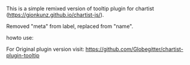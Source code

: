 This is a simple remixed version of tooltip plugin for chartist (https://gionkunz.github.io/chartist-js/).

Removed "meta" from label, replaced from "name".

howto use:

<script>
new Chartist.Line('.ct-chart', {
	labels: ['Monday', 'Tuesday', 'Wednesday', 'Thursday', 'Friday'],
	series: [{
		name: 'Unique Users', //name of array data, visible in tootip
		data: [10, 15, 7, 18, 9],
	}, {
		name: 'Pages view', //name of array data, visible in tootip
		data: [32, 24, 16, 45, 12]
	}]
}, {
	high: 45,
	low: 0,
	position: 'start',
	showArea: false,
	fullWidth: true,
	distributeSeries: true,
	plugins: [
	Chartist.plugins.tooltip()
	],
	axisY: {
		onlyInteger: true
	}
  }
});
</script>


For Original plugin version visit:
https://github.com/Globegitter/chartist-plugin-tooltip

